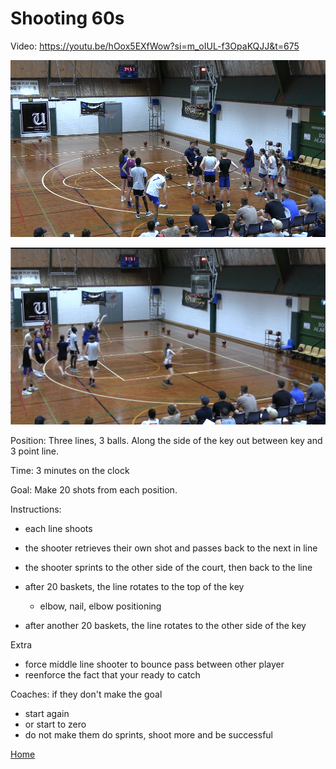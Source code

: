 # Shooting 60s
Video: https://youtu.be/hOox5EXfWow?si=m_oIUL-f3OpaKQJJ&t=675

![60](images/60.png)

![60-2](images/60-2.png)

Position: Three lines, 3 balls. Along the side of the key out between key and 3 point line.

Time: 3 minutes on the clock

Goal: Make 20 shots from each position.

Instructions: 
- each line shoots
- the shooter retrieves their own shot and passes back to the next in line
- the shooter sprints to the other side of the court, then back to the line


- after 20 baskets, the line rotates to the top of the key
  - elbow, nail, elbow positioning
- after another 20 baskets, the line rotates to the other side of the key


Extra
- force middle line shooter to bounce pass between other player
- reenforce the fact that your ready to catch


Coaches: if they don't make the goal
- start again
- or start to zero
- do not make them do sprints, shoot more and be successful

[Home](./shooting.md)